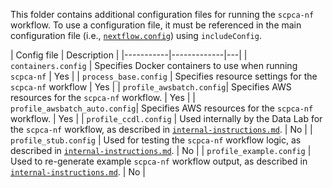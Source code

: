 This folder contains additional configuration files for running the `scpca-nf` workflow.
To use a configuration file, it must be referenced in the main configuration file (i.e., [`nextflow.config`](../nextflow.config)) using `includeConfig`.

| Config file | Description |
|-----------|-------------|---|
| `containers.config` | Specifies Docker containers to use when running `scpca-nf` | Yes |
| `process_base.config` | Specifies resource settings for the `scpca-nf` workflow | Yes |
| `profile_awsbatch.config`| Specifies AWS resources for the `scpca-nf` workflow. | Yes |
| `profile_awsbatch_auto.config`| Specifies AWS resources for the `scpca-nf` workflow. | Yes |
| `profile_ccdl.config` | Used internally by the Data Lab for the `scpca-nf` workflow, as described in [`internal-instructions.md`](../internal-instructions.md#running-scpca-nf-as-a-data-lab-staff-member). | No |
| `profile_stub.config` | Used for testing the `scpca-nf` workflow logic, as described in [`internal-instructions.md`](../internal-instructions.md#testing-the-workflow). |  No |
| `profile_example.config` | Used to re-generate example `scpca-nf` workflow output, as described in [`internal-instructions.md`](../internal-instructions.md#processing-example-data). | No |
